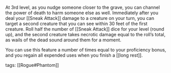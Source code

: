 At 3rd level, as you nudge someone closer to the grave, you can channel the power of death to harm someone else as well. Immediately after you deal your [[Sneak Attack]] damage to a creature on your turn, you can target a second creature that you can see within 30 feet of the first creature. Roll half the number of [[Sneak Attack]] dice for your level (round up), and the second creature takes necrotic damage equal to the roll’s total, as wails of the dead sound around them for a moment.

You can use this feature a number of times equal to your proficiency bonus, and you regain all expended uses when you finish a [[long rest]].

tags: [[Rogue#Phantom]]